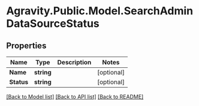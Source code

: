 # Agravity.Public.Model.SearchAdminDataSourceStatus

## Properties

Name | Type | Description | Notes
------------ | ------------- | ------------- | -------------
**Name** | **string** |  | [optional] 
**Status** | **string** |  | [optional] 

[[Back to Model list]](../README.md#documentation-for-models) [[Back to API list]](../README.md#documentation-for-api-endpoints) [[Back to README]](../README.md)

